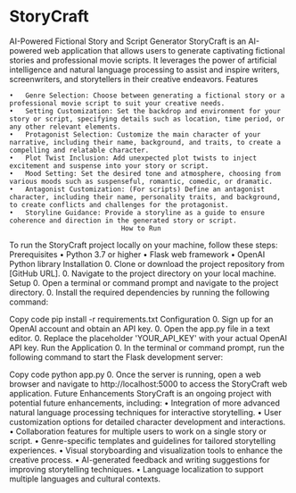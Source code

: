 # StoryCraft
AI-Powered Fictional Story and Script Generator
StoryCraft is an AI-powered web application that allows users to generate captivating fictional stories and professional movie scripts. It leverages the power of artificial intelligence and natural language processing to assist and inspire writers, screenwriters, and storytellers in their creative endeavors.
									Features

	•	Genre Selection: Choose between generating a fictional story or a professional movie script to suit your creative needs.
	•	Setting Customization: Set the backdrop and environment for your story or script, specifying details such as location, time period, or any other relevant elements.
	•	Protagonist Selection: Customize the main character of your narrative, including their name, background, and traits, to create a compelling and relatable character.
	•	Plot Twist Inclusion: Add unexpected plot twists to inject excitement and suspense into your story or script.
	•	Mood Setting: Set the desired tone and atmosphere, choosing from various moods such as suspenseful, romantic, comedic, or dramatic.
	•	Antagonist Customization: (For scripts) Define an antagonist character, including their name, personality traits, and background, to create conflicts and challenges for the protagonist.
	•	Storyline Guidance: Provide a storyline as a guide to ensure coherence and direction in the generated story or script.
								How to Run
To run the StoryCraft project locally on your machine, follow these steps:
Prerequisites
	•	Python 3.7 or higher
	•	Flask web framework
	•	OpenAI Python library
Installation
	0.	Clone or download the project repository from [GitHub URL].
	0.	Navigate to the project directory on your local machine.
Setup
	0.	Open a terminal or command prompt and navigate to the project directory.
	0.	Install the required dependencies by running the following command:

Copy code
pip install -r requirements.txt
								Configuration
	0.	Sign up for an OpenAI account and obtain an API key.
	0.	Open the app.py file in a text editor.
	0.	Replace the placeholder 'YOUR_API_KEY' with your actual OpenAI API key.
Run the Application
	0.	In the terminal or command prompt, run the following command to start the Flask development server:

Copy code
python app.py
	0.	Once the server is running, open a web browser and navigate to http://localhost:5000 to access the StoryCraft web application.
						Future Enhancements
StoryCraft is an ongoing project with potential future enhancements, including:
	•	Integration of more advanced natural language processing techniques for interactive storytelling.
	•	User customization options for detailed character development and interactions.
	•	Collaboration features for multiple users to work on a single story or script.
	•	Genre-specific templates and guidelines for tailored storytelling experiences.
	•	Visual storyboarding and visualization tools to enhance the creative process.
	•	AI-generated feedback and writing suggestions for improving storytelling techniques.
	•	Language localization to support multiple languages and cultural contexts.

